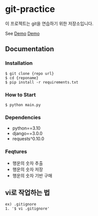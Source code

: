 # git-practice

이 프로젝트는 git을 연습하기 위한 저장소입니다.

See [Demo](https://www.google.com/)
<a href="https://www.google.com/">Demo</a>

## Documentation

### Installation

```shell
$ git clone {repo url}
$ cd {reponame}
$ pip install -r requirements.txt
```

### How to Start

``` shell
$ python main.py
```

### Dependencies

- python==3.10
- django==3.0.0
- requests^0.10.0

### Feqtures

- 행운의 숫자 추출
- 행운의 숫자 저장
- 행운의 숫자 기반 구매


## vi로 작업하는 법

```text
ex) .gitignore
1. '$ vi .gitignore'
```
